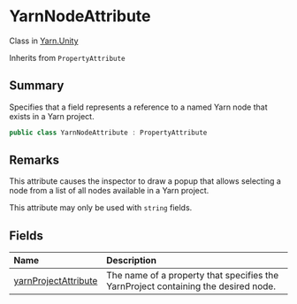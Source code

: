 # YarnNodeAttribute

Class in [Yarn.Unity](/api/csharp/yarn.unity.md)

Inherits from `PropertyAttribute`

## Summary


Specifies that a field represents a reference to a named Yarn node that
exists in a Yarn project.


```csharp
public class YarnNodeAttribute : PropertyAttribute
```

## Remarks

<p>
This attribute causes the inspector to draw a popup that allows
selecting a node from a list of all nodes available in a Yarn project.
</p> <p>
This attribute may only be used with <code>string</code> fields.
</p>

## Fields

|Name|Description|
|:---|:---|
|[yarnProjectAttribute](/api/csharp/yarn.unity.yarnnodeattribute.yarnprojectattribute.md)|The name of a property that specifies the YarnProject containing the desired node.|

